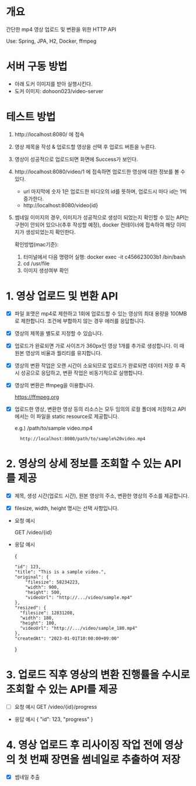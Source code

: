 # 개요
간단한 mp4 영상 업로드 및 변환을 위한 HTTP API

Use: Spring, JPA, H2, Docker, ffmpeg

# 서버 구동 방법
- 아래 도커 이미지를 받아 실행시킨다. 
- 도커 이미지: dohoon023/video-server

# 테스트 방법
1. http://localhost:8080/ 에 접속
2. 영상 제목을 작성 & 업로드할 영상을 선택 후 업로드 버튼을 누른다.
3. 영상이 성공적으로 업로드되면 화면에 Success가 보인다.
4. http://localhost:8080/video/1 에 접속하면 업로드한 영상에 대한 정보를 볼 수 있다. 
   - url 마지막에 숫자 1은 업로드한 비디오의 id를 뜻하며, 업로드시 마다 id는 1씩 증가한다. 
   - http://localhost:8080/video{id}


5. 썸네일 이미지의 경우, 이미지가 성공적으로 생성이 되었는지 확인할 수 있는 API는 구현이 안되어 있으나(추후 작성할 예정),
   docker 컨테이너에 접속하여 해당 이미지가 생성되었는지 확인한다.
   
   확인방법(mac기준):
   1. 터미널에서 다음 명령어 실행: docker exec -it  c456623003b1 /bin/bash
   2. cd /usr/file
   3. 이미지 생성여부 확인 



# 1. 영상 업로드 및 변환 API
- [x] 파일 포맷은 mp4로 제한하고 1회에 업로드할 수 있는 영상의 최대 용량을 100MB로 제한합니다. 조건에 부합하지 않는 경우 에러를 응답합니다.

- [x] 영상의 제목을 별도로 지정할 수 있습니다.

- [x] 업로드가 완료되면 가로 사이즈가 360px인 영상 1개를 추가로 생성합니다. 이 때 원본 영상의 비율과 퀄리티를 유지합니다.

- [x] 영상의 변환 작업은 오랜 시간이 소요되므로 업로드가 완료되면 데이터 저장 후 즉시 성공으로 응답하고, 변환 작업은 비동기적으로 실행합니다.

- [x] 영상의 변환은 ffmpeg을 이용합니다.

  https://ffmpeg.org

- [x] 업로드한 영상, 변환한 영상 등의 리소스는 모두 임의의 로컬 폴더에 저장하고 API에서는 이 파일을 static resource로 제공합니다.

  e.g.) /path/to/sample video.mp4

        http://localhost:8080/path/to/sample%20video.mp4
        


# 2. 영상의 상세 정보를 조회할 수 있는 API를 제공
- [x] 제목, 생성 시간(업로드 시간), 원본 영상의 주소, 변환한 영상의 주소를 제공합니다.

- [x] filesize, width, height 명시는 선택 사항입니다.

- 요청 예시

  GET /video/{id}


- 응답 예시

  {

      "id": 123,
      "title": "This is a sample video.",
      "original": {
          "filesize": 58234223,
          "width": 900,
          "height": 500,
          "videoUrl": "http://.../video/sample.mp4"
      },
      "resized": {
        "filesize": 12831208,
        "width": 180,
        "height": 100,
        "videoUrl": "http://.../video/sample_180.mp4"
      },
      "createdAt": "2023-01-01T10:00:00+09:00"
  }
  
  
  
# 3. 업로드 직후 영상의 변환 진행률을 수시로 조회할 수 있는 API를 제공
- [ ] 요청 예시
  GET /video/{id}/progress
- 응답 예시
  {
      "id": 123,
      "progress"
  }
  
  
  
# 4. 영상 업로드 후 리사이징 작업 전에 영상의 첫 번째 장면을 썸네일로 추출하여 저장
- [x] 썸네일 추출
